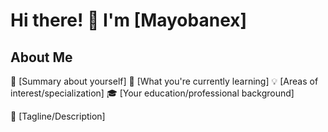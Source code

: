 # Hi there! 👋 I'm [Mayobanex]

## About Me

🌟 [Summary about yourself]
🌱 [What you're currently learning]
💡 [Areas of interest/specialization]
🎓 [Your education/professional background]

🚀 [Tagline/Description]

<!--
**mxpichardo/mxpichardo** is a ✨ _special_ ✨ repository because its `README.md` (this file) appears on your GitHub profile.

Here are some ideas to get you started:

- 🔭 I’m currently working on ... Cloud Cloud Security Engineer
- 🌱 I’m currently learning ...
- 👯 I’m looking to collaborate on ...
- 🤔 I’m looking for help with ...
- 💬 Ask me about ...
- 📫 How to reach me: ...
- 😄 Pronouns: ...
- ⚡ Fun fact: ...
-->
